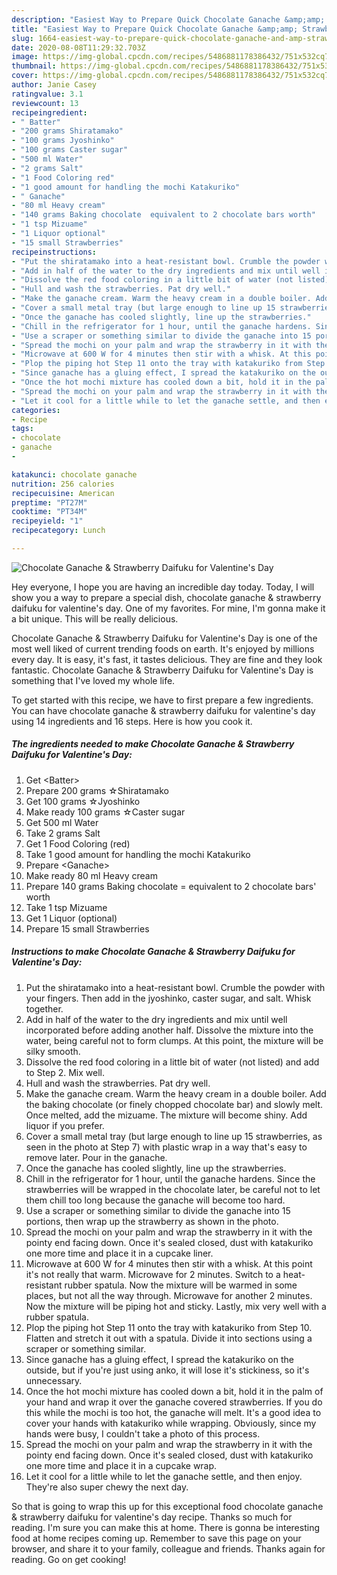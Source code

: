 ```yaml
---
description: "Easiest Way to Prepare Quick Chocolate Ganache &amp;amp; Strawberry Daifuku for Valentine&amp;#39;s Day"
title: "Easiest Way to Prepare Quick Chocolate Ganache &amp;amp; Strawberry Daifuku for Valentine&amp;#39;s Day"
slug: 1664-easiest-way-to-prepare-quick-chocolate-ganache-and-amp-strawberry-daifuku-for-valentine-and-39-s-day
date: 2020-08-08T11:29:32.703Z
image: https://img-global.cpcdn.com/recipes/5486881178386432/751x532cq70/chocolate-ganache-strawberry-daifuku-for-valentines-day-recipe-main-photo.jpg
thumbnail: https://img-global.cpcdn.com/recipes/5486881178386432/751x532cq70/chocolate-ganache-strawberry-daifuku-for-valentines-day-recipe-main-photo.jpg
cover: https://img-global.cpcdn.com/recipes/5486881178386432/751x532cq70/chocolate-ganache-strawberry-daifuku-for-valentines-day-recipe-main-photo.jpg
author: Janie Casey
ratingvalue: 3.1
reviewcount: 13
recipeingredient:
- " Batter"
- "200 grams Shiratamako"
- "100 grams Jyoshinko"
- "100 grams Caster sugar"
- "500 ml Water"
- "2 grams Salt"
- "1 Food Coloring red"
- "1 good amount for handling the mochi Katakuriko"
- " Ganache"
- "80 ml Heavy cream"
- "140 grams Baking chocolate  equivalent to 2 chocolate bars worth"
- "1 tsp Mizuame"
- "1 Liquor optional"
- "15 small Strawberries"
recipeinstructions:
- "Put the shiratamako into a heat-resistant bowl. Crumble the powder with your fingers. Then add in the jyoshinko, caster sugar, and salt. Whisk together."
- "Add in half of the water to the dry ingredients and mix until well incorporated before adding another half. Dissolve the mixture into the water, being careful not to form clumps. At this point, the mixture will be silky smooth."
- "Dissolve the red food coloring in a little bit of water (not listed) and add to Step 2. Mix well."
- "Hull and wash the strawberries. Pat dry well."
- "Make the ganache cream. Warm the heavy cream in a double boiler. Add the baking chocolate (or finely chopped chocolate bar) and slowly melt. Once melted, add the mizuame. The mixture will become shiny. Add liquor if you prefer."
- "Cover a small metal tray (but large enough to line up 15 strawberries, as seen in the photo at Step 7) with plastic wrap in a way that&#39;s easy to remove later. Pour in the ganache."
- "Once the ganache has cooled slightly, line up the strawberries."
- "Chill in the refrigerator for 1 hour, until the ganache hardens. Since the strawberries will be wrapped in the chocolate later, be careful not to let them chill too long because the ganache will become too hard."
- "Use a scraper or something similar to divide the ganache into 15 portions, then wrap up the strawberry as shown in the photo."
- "Spread the mochi on your palm and wrap the strawberry in it with the pointy end facing down. Once it&#39;s sealed closed, dust with katakuriko one more time and place it in a cupcake liner."
- "Microwave at 600 W for 4 minutes then stir with a whisk. At this point it&#39;s not really that warm.  Microwave for 2 minutes. Switch to a heat-resistant rubber spatula. Now the mixture will be warmed in some places, but not all the way through. Microwave for another 2 minutes. Now the mixture will be piping hot and sticky. Lastly, mix very well with a rubber spatula."
- "Plop the piping hot Step 11 onto the tray with katakuriko from Step 10. Flatten and stretch it out with a spatula. Divide it into sections using a scraper or something similar."
- "Since ganache has a gluing effect, I spread the katakuriko on the outside, but if you&#39;re just using anko, it will lose it&#39;s stickiness, so it&#39;s unnecessary."
- "Once the hot mochi mixture has cooled down a bit, hold it in the palm of your hand and wrap it over the ganache covered strawberries. If you do this while the mochi is too hot, the ganache will melt. It&#39;s a good idea to cover your hands with katakuriko while wrapping. Obviously, since my hands were busy, I couldn&#39;t take a photo of this process."
- "Spread the mochi on your palm and wrap the strawberry in it with the pointy end facing down. Once it&#39;s sealed closed, dust with katakuriko one more time and place it in a cupcake wrap."
- "Let it cool for a little while to let the ganache settle, and then enjoy. They&#39;re also super chewy the next day."
categories:
- Recipe
tags:
- chocolate
- ganache
- 

katakunci: chocolate ganache  
nutrition: 256 calories
recipecuisine: American
preptime: "PT27M"
cooktime: "PT34M"
recipeyield: "1"
recipecategory: Lunch

---
```



![Chocolate Ganache &amp; Strawberry Daifuku for Valentine&#39;s Day](https://img-global.cpcdn.com/recipes/5486881178386432/751x532cq70/chocolate-ganache-strawberry-daifuku-for-valentines-day-recipe-main-photo.jpg)

Hey everyone, I hope you are having an incredible day today. Today, I will show you a way to prepare a special dish, chocolate ganache &amp; strawberry daifuku for valentine&#39;s day. One of my favorites. For mine, I'm gonna make it a bit unique. This will be really delicious.



Chocolate Ganache &amp; Strawberry Daifuku for Valentine&#39;s Day is one of the most well liked of current trending foods on earth. It's enjoyed by millions every day. It is easy, it's fast, it tastes delicious. They are fine and they look fantastic. Chocolate Ganache &amp; Strawberry Daifuku for Valentine&#39;s Day is something that I've loved my whole life.


To get started with this recipe, we have to first prepare a few ingredients. You can have chocolate ganache &amp; strawberry daifuku for valentine&#39;s day using 14 ingredients and 16 steps. Here is how you cook it.

<!--inarticleads1-->

##### The ingredients needed to make Chocolate Ganache &amp; Strawberry Daifuku for Valentine&#39;s Day:

1. Get  &lt;Batter&gt;
1. Prepare 200 grams ☆Shiratamako
1. Get 100 grams ☆Jyoshinko
1. Make ready 100 grams ☆Caster sugar
1. Get 500 ml Water
1. Take 2 grams Salt
1. Get 1 Food Coloring (red)
1. Take 1 good amount for handling the mochi Katakuriko
1. Prepare  &lt;Ganache&gt;
1. Make ready 80 ml Heavy cream
1. Prepare 140 grams Baking chocolate = equivalent to 2 chocolate bars&#39; worth
1. Take 1 tsp Mizuame
1. Get 1 Liquor (optional)
1. Prepare 15 small Strawberries




<!--inarticleads2-->

##### Instructions to make Chocolate Ganache &amp; Strawberry Daifuku for Valentine&#39;s Day:

1. Put the shiratamako into a heat-resistant bowl. Crumble the powder with your fingers. Then add in the jyoshinko, caster sugar, and salt. Whisk together.
1. Add in half of the water to the dry ingredients and mix until well incorporated before adding another half. Dissolve the mixture into the water, being careful not to form clumps. At this point, the mixture will be silky smooth.
1. Dissolve the red food coloring in a little bit of water (not listed) and add to Step 2. Mix well.
1. Hull and wash the strawberries. Pat dry well.
1. Make the ganache cream. Warm the heavy cream in a double boiler. Add the baking chocolate (or finely chopped chocolate bar) and slowly melt. Once melted, add the mizuame. The mixture will become shiny. Add liquor if you prefer.
1. Cover a small metal tray (but large enough to line up 15 strawberries, as seen in the photo at Step 7) with plastic wrap in a way that&#39;s easy to remove later. Pour in the ganache.
1. Once the ganache has cooled slightly, line up the strawberries.
1. Chill in the refrigerator for 1 hour, until the ganache hardens. Since the strawberries will be wrapped in the chocolate later, be careful not to let them chill too long because the ganache will become too hard.
1. Use a scraper or something similar to divide the ganache into 15 portions, then wrap up the strawberry as shown in the photo.
1. Spread the mochi on your palm and wrap the strawberry in it with the pointy end facing down. Once it&#39;s sealed closed, dust with katakuriko one more time and place it in a cupcake liner.
1. Microwave at 600 W for 4 minutes then stir with a whisk. At this point it&#39;s not really that warm.  Microwave for 2 minutes. Switch to a heat-resistant rubber spatula. Now the mixture will be warmed in some places, but not all the way through. Microwave for another 2 minutes. Now the mixture will be piping hot and sticky. Lastly, mix very well with a rubber spatula.
1. Plop the piping hot Step 11 onto the tray with katakuriko from Step 10. Flatten and stretch it out with a spatula. Divide it into sections using a scraper or something similar.
1. Since ganache has a gluing effect, I spread the katakuriko on the outside, but if you&#39;re just using anko, it will lose it&#39;s stickiness, so it&#39;s unnecessary.
1. Once the hot mochi mixture has cooled down a bit, hold it in the palm of your hand and wrap it over the ganache covered strawberries. If you do this while the mochi is too hot, the ganache will melt. It&#39;s a good idea to cover your hands with katakuriko while wrapping. Obviously, since my hands were busy, I couldn&#39;t take a photo of this process.
1. Spread the mochi on your palm and wrap the strawberry in it with the pointy end facing down. Once it&#39;s sealed closed, dust with katakuriko one more time and place it in a cupcake wrap.
1. Let it cool for a little while to let the ganache settle, and then enjoy. They&#39;re also super chewy the next day.




So that is going to wrap this up for this exceptional food chocolate ganache &amp; strawberry daifuku for valentine&#39;s day recipe. Thanks so much for reading. I'm sure you can make this at home. There is gonna be interesting food at home recipes coming up. Remember to save this page on your browser, and share it to your family, colleague and friends. Thanks again for reading. Go on get cooking!
